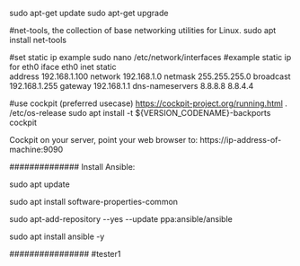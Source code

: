 
sudo apt-get update
sudo apt-get upgrade

#net-tools, the collection of base networking utilities for Linux.
sudo apt install net-tools

#set static ip example
sudo nano /etc/network/interfaces
#example static ip for eth0
iface eth0 inet static    
    address 192.168.1.100
    network 192.168.1.0
    netmask 255.255.255.0
    broadcast 192.168.1.255
    gateway 192.168.1.1
    dns-nameservers 8.8.8.8 8.8.4.4


#use cockpit (preferred usecase) https://cockpit-project.org/running.html
. /etc/os-release
sudo apt install -t ${VERSION_CODENAME}-backports cockpit


Cockpit on your server, point your web browser to: https://ip-address-of-machine:9090



##############
Install Ansible:

sudo apt update

sudo apt install software-properties-common

sudo apt-add-repository --yes --update ppa:ansible/ansible

sudo apt install ansible -y

################
#tester1